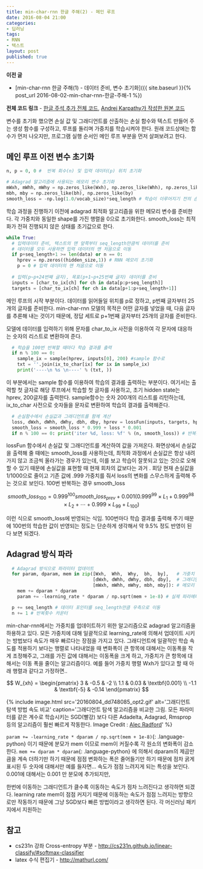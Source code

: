 ```yaml
---
title: min-char-rnn 한글 주해(2) - 메인 루프
date: 2016-08-04 21:00
categories:
- 딥러닝
tags:
- RNN
- 텍스트
layout: post
published: true
---
```


**이전 글**

* [min-char-rnn 한글 주해(1) - 데이터 준비, 변수 초기화]({{ site.baseurl }}{% post_url 2016-08-02-min-char-rnn-한글-주해-1 %})

**전체 코드 링크** - [한글 주석 추가 전체 코드](https://gist.github.com/MinjeJeon/8f50693f0a986419ab2dda35753acb1f), [Andrej Karpathy가 작성한 원본 코드](https://gist.github.com/karpathy/d4dee566867f8291f086)

변수를 초기화 했으면 손실 값 및 그래디언트를 산출하는 손실 함수와 텍스트 만들어 주는 생성 함수를 구성하고, 루프를 돌리며 가중치를 학습시켜야 한다. 원래 코드상에는 함수가 먼저 나오지만, 프로그램 실행 순서인 메인 루프 부분을 먼저 살펴보려고 한다.

## 메인 루프 이전 변수 초기화 

```python
n, p = 0, 0 #  반복 회수(n) 및 입력 데이터(p) 위치 초기화 

# Adagrad 알고리즘에 사용되는 메모리 변수 초기화
mWxh, mWhh, mWhy = np.zeros_like(Wxh), np.zeros_like(Whh), np.zeros_like(Why)
mbh, mby = np.zeros_like(bh), np.zeros_like(by) 
smooth_loss = -np.log(1.0/vocab_size)*seq_length # 학습이 이루어지기 전의 손실값
```

학습 과정을 진행하기 이전에 adagrad 최적화 알고리즘을 위한 메모리 변수를 준비한다. 각 가중치와 동일한 shape를 가진 행렬을 0으로 초기화한다. smooth\_loss는 최적화가 전혀 진행되지 않은 상태를 초기값으로 한다.

```python
while True:
  # 입력데이터 준비, 텍스트의 맨 앞쪽부터 seq_length만큼씩 데이터를 준비
  # 데이터를 모두 사용하면 입력 데이터의 맨 처음으로 이동
  if p+seq_length+1 >= len(data) or n == 0: 
    hprev = np.zeros((hidden_size,1)) # RNN 메모리 초기화
    p = 0 # 입력 데이터의 맨 처음으로 이동
  
  # 입력(p~p+24번째 글자), 목표(p+1~p+25번째 글자) 데이터를 준비 
  inputs = [char_to_ix[ch] for ch in data[p:p+seq_length]]
  targets = [char_to_ix[ch] for ch in data[p+1:p+seq_length+1]]
```

메인 루프의 시작 부분이다. 데이터를 읽어들일 위치를 p로 정하고, p번째 글자부터 25개의 글자를 준비한다. min-char-rnn 모델의 목적은 어떤 글자를 넣었을 때, 다음 글자를 추론해 내는 것이기 때문에, 정답 세트로 p+1번째 글자부터 25개의 글자를 준비한다.

모델에 데이터를 입력하기 위해 문자를 char_to_ix 사전을 이용하여 각 문자에 대응하는 숫자의 리스트로 변환하여 준다. 

```python
  # 학습을 100번 반복할 때마다 학습 결과를 출력
  if n % 100 == 0:
    sample_ix = sample(hprev, inputs[0], 200) #sample 함수로 
    txt = ''.join(ix_to_char[ix] for ix in sample_ix)
    print('----\n %s \n----' % (txt, ))
```

이 부분에서는 sample 함수를 이용하여 학습의 결과를 출력하는 부분이다. 여기서는 출력할 첫 글자로 해당 루프에서 학습할 첫 글자를 사용하고, 초기 hidden state는 hprev, 200글자를 출력한다. sample함수는 숫자 200개의 리스트를 리턴하는데, ix_to_char 사전으로 숫자들을 문자로 변환하여 학습의 결과를 출력해준다.

```python
  # 손실함수에서 손실값과 그래디언트를 함께 계산
  loss, dWxh, dWhh, dWhy, dbh, dby, hprev = lossFun(inputs, targets, hprev)
  smooth_loss = smooth_loss * 0.999 + loss * 0.001
  if n % 100 == 0: print('iter %d, loss: %f' % (n, smooth_loss)) # 반복횟수, 손실 출력
```

lossFun 함수에서 손실값 및 그래디언트를 계산하여 값을 가져온다. 화면상에서 손실값을 출력해 줄 때에는 smooth\_loss를 사용하는데, 최적화 과정에서 손실값은 항상 내려가지 않고 조금씩 올라가는 경우가 있는데, 이를 보고 학습이 잘못되고 있는 것으로 오해할 수 있기 때문에 손실값을 표현할 때 현재 회차의 값보다는 과거 . 회당 현재 손실값을 1/1000으로 줄이고 기존 값에 .999 가중치를 줘서 loss의 변화를 스무스하게 출력해 주는 것으로 보인다. 100번 반복하는 경우 smooth\_loss 

$$
smooth\_loss_{100} = 0.999^{100} smooth\_loss_{prev} + 0.001 \left (  0.999^{99}\times L_{1} + 0.999^{98}\times L_{2} + \cdots +  0.999 \times L_{99} + L_{100} \right )
$$

이런 식으로 smooth_loss에 반영되는 식임. 100번마다 학습 결과를 출력해 주기 때문에 100번의 학습한 값이 반영되는 정도는 단순하게 생각해서 약 9.5% 정도 반영이 된다 보면 되겠다.




## Adagrad 방식 파라

```python
  # Adagrad 방식으로 파라미터 업데이트
  for param, dparam, mem in zip([Wxh,  Whh,  Why,  bh,  by],   # 가중치
                                [dWxh, dWhh, dWhy, dbh, dby],  # 그래디언트
                                [mWxh, mWhh, mWhy, mbh, mby]): # 메모리 
    mem += dparam * dparam
    param += -learning_rate * dparam / np.sqrt(mem + 1e-8) # 실제 파라메터 업데이트

  p += seq_length # 데이터 포인터를 seq_length만큼 우측으로 이동
  n += 1 # 반복횟수 카운터
```

min-char-rnn에서는 가중치를 업데이트하기 위한 알고리즘으로 adagrad 알고리즘을 하용하고 있다. 모든 가중치에 대해 일괄적으로 learning_rate에 의해서 업데이트 시키는 방법보다 속도가 매우 빠르다는 장점을 가지고 있다.
그래디언트에 일괄적인 학습 속도를 적용하기 보다는 행렬로 나타내었을 때 변화폭이 큰 항목에 대해서는 이동폭을 작게 조정해주고, 그래를 가진 값에 대해서는 이동폭을 크게 하고, 가중치가 큰 항목에 대해서는 이동 폭을 줄이는 알고리즘이다. 예를 들어 가중치 행렬 Wxh가 있다고 할 때 아래 행렬과 같다고 가정하면..

$$
W_{xh} = \begin{pmatrix}
3 & -0.5 & -2 \\ 
1.1 & 0.03 & \textbf{0.001} \\ 
-1.1 & \textbf{-5} & -0.14
\end{pmatrix}
$$

{% include image.html
   src='20160804_dd748085_opt2.gif'
   alt='그래디언트 탐색 방법 속도 비교'
   caption='그래디언트 탐색 알고리즘을 비교한 그림. 모든 파라미터를 같은 계수로 학습시키는 SGD(빨강) 보다 다른 Adadelta, Adagrad, Rmsprop 등의 알고리즘이 훨씬 빠르게 작동한다. Image Credit : <a href="https://twitter.com/alecrad">Alec Radford</a>' %}

`param += -learning_rate * dparam / np.sqrt(mem + 1e-8)`{: .language-python} 이기 때문에 분모가 mem 이므로 mem이 커질수록 각 원소의 변화폭이 감소한다.
`mem += dparam * dparam`{: .language-python} 에 의해서 dparam의 제곱만큼을 계속 더하기만 하기 때문에 점점 변화하는 폭은 줄어들기만 하기 때문에 점차 굵게 표시된 두 숫자에 대해서만 예를 들자면... 속도가 점점 느려지게 되는 특성을 보인다. 
0.001에 대해서는 0.001 만 분모에 추가되지만, 

한번에 이동하는 그래디언트가 클수록 이동하는 속도가 점차 느려진다고 생각하면 되겠다. learning rate mem이 점점 커지기 때문에 이동하는 속도가 점점 느려지는 방향으로만 작동하기 때문에 
그냥 SGD보다 빠른 방법이라고 생각하면 된다. 각 머신러닝 패키지에서 지원하는

## 참고

* cs231n 강좌 Cross-entropy 부분 - <http://cs231n.github.io/linear-classify/#softmax-classifier>
* latex 수식 편집기 - <http://mathurl.com/>